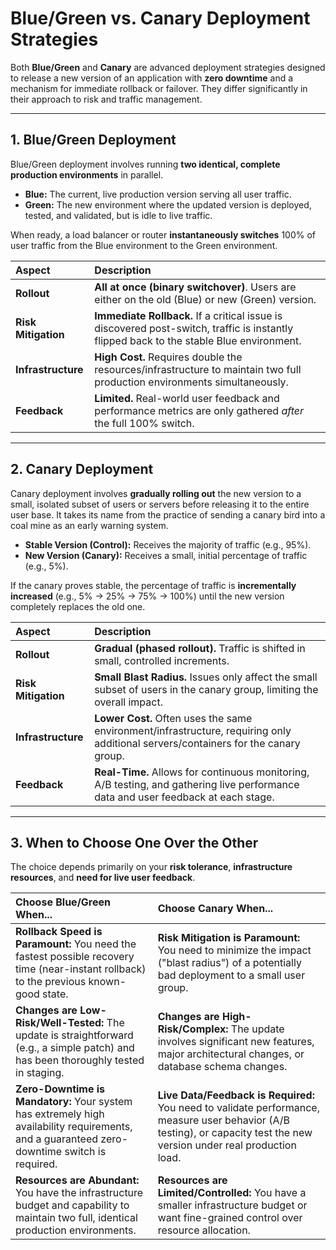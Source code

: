 # Blue/Green vs. Canary Deployment Strategies

Both **Blue/Green** and **Canary** are advanced deployment strategies designed to release a new version of an application with **zero downtime** and a mechanism for immediate rollback or failover. They differ significantly in their approach to risk and traffic management.

***

## 1. Blue/Green Deployment

Blue/Green deployment involves running **two identical, complete production environments** in parallel.

* **Blue:** The current, live production version serving all user traffic.
* **Green:** The new environment where the updated version is deployed, tested, and validated, but is idle to live traffic.

When ready, a load balancer or router **instantaneously switches** 100% of user traffic from the Blue environment to the Green environment.

| Aspect | Description |
| :--- | :--- |
| **Rollout** | **All at once (binary switchover)**. Users are either on the old (Blue) or new (Green) version. |
| **Risk Mitigation** | **Immediate Rollback.** If a critical issue is discovered post-switch, traffic is instantly flipped back to the stable Blue environment. |
| **Infrastructure** | **High Cost.** Requires double the resources/infrastructure to maintain two full production environments simultaneously. |
| **Feedback** | **Limited.** Real-world user feedback and performance metrics are only gathered *after* the full 100% switch. |

***

## 2. Canary Deployment

Canary deployment involves **gradually rolling out** the new version to a small, isolated subset of users or servers before releasing it to the entire user base. It takes its name from the practice of sending a canary bird into a coal mine as an early warning system.

* **Stable Version (Control):** Receives the majority of traffic (e.g., 95%).
* **New Version (Canary):** Receives a small, initial percentage of traffic (e.g., 5%).

If the canary proves stable, the percentage of traffic is **incrementally increased** (e.g., 5% $\rightarrow$ 25% $\rightarrow$ 75% $\rightarrow$ 100%) until the new version completely replaces the old one.

| Aspect | Description |
| :--- | :--- |
| **Rollout** | **Gradual (phased rollout).** Traffic is shifted in small, controlled increments. |
| **Risk Mitigation** | **Small Blast Radius.** Issues only affect the small subset of users in the canary group, limiting the overall impact. |
| **Infrastructure** | **Lower Cost.** Often uses the same environment/infrastructure, requiring only additional servers/containers for the canary group. |
| **Feedback** | **Real-Time.** Allows for continuous monitoring, A/B testing, and gathering live performance data and user feedback at each stage. |

***

## 3. When to Choose One Over the Other

The choice depends primarily on your **risk tolerance**, **infrastructure resources**, and **need for live user feedback**.

| Choose **Blue/Green** When... | Choose **Canary** When... |
| :--- | :--- |
| **Rollback Speed is Paramount:** You need the fastest possible recovery time (near-instant rollback) to the previous known-good state. | **Risk Mitigation is Paramount:** You need to minimize the impact ("blast radius") of a potentially bad deployment to a small user group. |
| **Changes are Low-Risk/Well-Tested:** The update is straightforward (e.g., a simple patch) and has been thoroughly tested in staging. | **Changes are High-Risk/Complex:** The update involves significant new features, major architectural changes, or database schema changes. |
| **Zero-Downtime is Mandatory:** Your system has extremely high availability requirements, and a guaranteed zero-downtime switch is required. | **Live Data/Feedback is Required:** You need to validate performance, measure user behavior (A/B testing), or capacity test the new version under real production load. |
| **Resources are Abundant:** You have the infrastructure budget and capability to maintain two full, identical production environments. | **Resources are Limited/Controlled:** You have a smaller infrastructure budget or want fine-grained control over resource allocation. |
